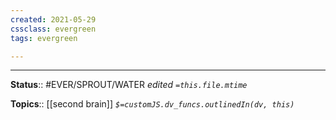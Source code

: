 ```yaml
---
created: 2021-05-29
cssclass: evergreen
tags: evergreen

---
```




---

**Status**:: #EVER/SPROUT/WATER 
*edited `=this.file.mtime`*

**Topics**:: [[second brain]] 
*`$=customJS.dv_funcs.outlinedIn(dv, this)`*

